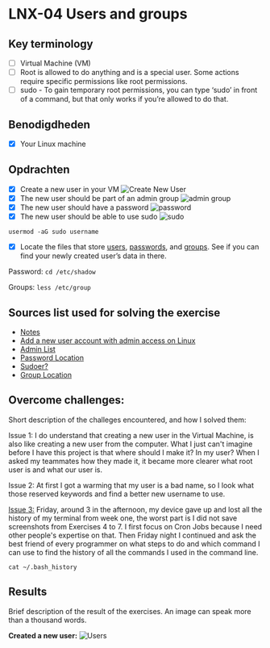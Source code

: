 # LNX-04 Users and groups

## Key terminology

- [ ] Virtual Machine (VM)
- [ ] Root is allowed to do anything and is a special user. Some actions require specific permissions like root permissions.
- [ ] sudo - To gain temporary root permissions, you can type ‘sudo’ in front of a command, but that only works if you’re allowed to do that.

## Benodigdheden

- [x] Your Linux machine

## Opdrachten

- [x] Create a new user in your VM
![Create New User](https://github.com/techgrounds/techgrounds-anj-dtmr/blob/main/00_includes/week-1-includes/linux/lnx-04-adduser.png)
- [x] The new user should be part of an admin group
![admin group](https://github.com/techgrounds/techgrounds-anj-dtmr/blob/main/00_includes/week-1-includes/linux/lnx-04-allcomnds.png)
- [x] The new user should have a password
![password](https://github.com/techgrounds/techgrounds-anj-dtmr/blob/main/00_includes/week-1-includes/linux/lnx-04-passwd.png)
- [x] The new user should be able to use sudo
![sudo](https://github.com/techgrounds/techgrounds-anj-dtmr/blob/main/00_includes/week-1-includes/linux/lnx-04-sudogrp.png)

`usermod -aG sudo username`

- [x] Locate the files that store [users](https://github.com/techgrounds/techgrounds-anj-dtmr/blob/main/00_includes/week-1-includes/linux/lnx-04-users1.png), [passwords](https://github.com/techgrounds/techgrounds-anj-dtmr/blob/main/00_includes/week-1-includes/linux/lnx-04-verify.png), and [groups](https://github.com/techgrounds/techgrounds-anj-dtmr/blob/main/00_includes/week-1-includes/linux/lnx-04-grp.png). See if you can find your newly created user’s data in there.

Password:
`cd /etc/shadow`

Groups:
`less /etc/group`

## Sources list used for solving the exercise

- [Notes](https://docs.google.com/document/d/1S-vkO8Flmrr0km4ptEnub0BmGb00pZKz/edit#)
- [Add a new user account with admin access on Linux](https://www.cyberciti.biz/faq/add-new-user-account-with-admin-access-on-linux/)
- [Admin List](https://superuser.com/questions/456762/list-admins-on-linux)
- [Password Location](https://www.cyberciti.biz/faq/where-are-the-passwords-of-the-users-located-in-linux/#:~:text=The%20encrypted%20passwords%20and%20other,in%20%2Fetc%2Fpasswd%20file.)
- [Sudoer?](https://unix.stackexchange.com/questions/50785/how-do-i-find-out-if-i-am-sudoer#:~:text=To%20know%20whether%20a%20particular,access%20for%20that%20particular%20user.&text=If%20the%20user%20don't,to%20run%20sudo%20on%20localhost.)
- [Group Location](https://manpages.ubuntu.com/manpages/trusty/man5/group.5.html)

## Overcome challenges:

Short description of the challeges encountered, and how I solved them:

Issue 1: I do understand that creating a new user in the Virtual Machine, is also like creating a new user from the computer. What I just can't imagine before I have this project is that where should I make it? In my user? When I asked my teammates how they made it, it became more clearer what root user is and what our user is.

Issue 2: At first I got a warming that my user is a bad name, so I look what those reserved keywords and find a better new username to use.

[Issue 3:](https://github.com/techgrounds/techgrounds-anj-dtmr/blob/main/00_includes/week-1-includes/chatgpt-terminal-history.jpg) Friday, around 3 in the afternoon, my device gave up and lost all the history of my terminal from week one, the worst part is I did not save screenshots from Exercises 4 to 7. I first focus on Cron Jobs because I need other people's expertise on that. Then Friday night I continued and ask the best friend of every programmer on what steps to do and which command I can use to find the history of all the commands I used in the command line.

```
cat ~/.bash_history
```

## Results

Brief description of the result of the exercises. An image can speak more than a thousand words.

**Created a new user:**
![Users](https://github.com/techgrounds/techgrounds-anj-dtmr/blob/main/00_includes/week-1-includes/chatgpt-terminal-history.jpg)

